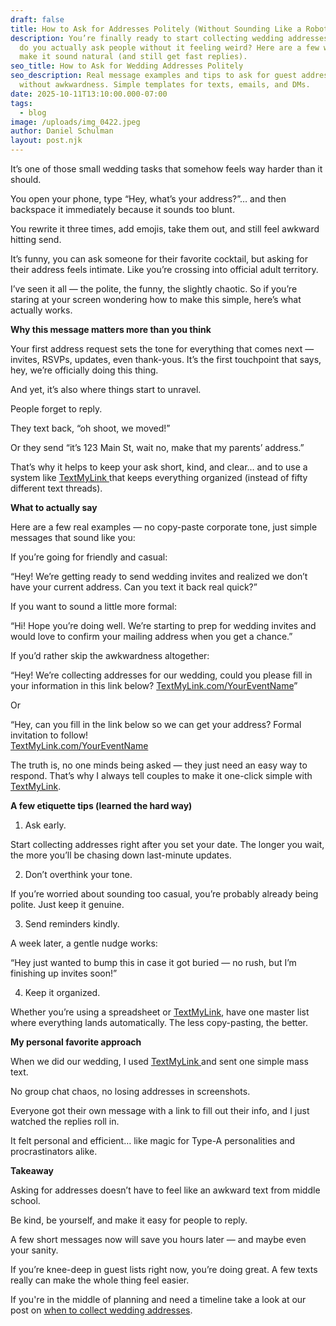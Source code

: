 ```yaml
---
draft: false
title: How to Ask for Addresses Politely (Without Sounding Like a Robot)
description: You’re finally ready to start collecting wedding addresses… but how
  do you actually ask people without it feeling weird? Here are a few ways to
  make it sound natural (and still get fast replies).
seo_title: How to Ask for Wedding Addresses Politely
seo_description: Real message examples and tips to ask for guest addresses
  without awkwardness. Simple templates for texts, emails, and DMs.
date: 2025-10-11T13:10:00.000-07:00
tags:
  - blog
image: /uploads/img_0422.jpeg
author: Daniel Schulman
layout: post.njk
---
```

It’s one of those small wedding tasks that somehow feels way harder than it should.

You open your phone, type “Hey, what’s your address?”… and then backspace it immediately because it sounds too blunt.

You rewrite it three times, add emojis, take them out, and still feel awkward hitting send.

It’s funny, you can ask someone for their favorite cocktail, but asking for their address feels intimate. Like you’re crossing into official adult territory.

I’ve seen it all — the polite, the funny, the slightly chaotic. So if you’re staring at your screen wondering how to make this simple, here’s what actually works.

**Why this message matters more than you think**

Your first address request sets the tone for everything that comes next — invites, RSVPs, updates, even thank-yous. It’s the first touchpoint that says, hey, we’re officially doing this thing.

And yet, it’s also where things start to unravel.

People forget to reply.

They text back, “oh shoot, we moved!”

Or they send “it’s 123 Main St, wait no, make that my parents’ address.”

That’s why it helps to keep your ask short, kind, and clear… and to use a system like [TextMyLink ](https://textmylink.com/)that keeps everything organized (instead of fifty different text threads).

**What to actually say**

Here are a few real examples — no copy-paste corporate tone, just simple messages that sound like you:

If you’re going for friendly and casual:

“Hey! We’re getting ready to send wedding invites and realized we don’t have your current address. Can you text it back real quick?”

If you want to sound a little more formal:

“Hi! Hope you’re doing well. We’re starting to prep for wedding invites and would love to confirm your mailing address when you get a chance.”

If you’d rather skip the awkwardness altogether:

“Hey! We’re collecting addresses for our wedding, could you please fill in your information in this link below? [TextMyLink.com/YourEventName](https://textmylink.com/mywedding)”

Or

“Hey, can you fill in the link below so we can get your address? Formal invitation to follow! \
[TextMyLink.com/YourEventName](https://textmylink.com/mywedding)

The truth is, no one minds being asked — they just need an easy way to respond. That’s why I always tell couples to make it one-click simple with [TextMyLink](https://textmylink.com/).

**A few etiquette tips (learned the hard way)**

1. Ask early.

Start collecting addresses right after you set your date. The longer you wait, the more you’ll be chasing down last-minute updates.

2. Don’t overthink your tone.

If you’re worried about sounding too casual, you’re probably already being polite. Just keep it genuine.

3. Send reminders kindly.

A week later, a gentle nudge works:

“Hey just wanted to bump this in case it got buried — no rush, but I’m finishing up invites soon!”

4. Keep it organized.

Whether you’re using a spreadsheet or [TextMyLink](https://textmylink.com/), have one master list where everything lands automatically. The less copy-pasting, the better.

**My personal favorite approach**

When we did our wedding, I used [TextMyLink ](https://textmylink.com/)and sent one simple mass text.

No group chat chaos, no losing addresses in screenshots.

Everyone got their own message with a link to fill out their info, and I just watched the replies roll in.

It felt personal and efficient… like magic for Type-A personalities and procrastinators alike.

**Takeaway**

Asking for addresses doesn’t have to feel like an awkward text from middle school.

Be kind, be yourself, and make it easy for people to reply.

A few short messages now will save you hours later — and maybe even your sanity.

If you’re knee-deep in guest lists right now, you’re doing great. A few texts really can make the whole thing feel easier.

If you're in the middle of planning and need a timeline take a look at our post on [when to collect wedding addresses](https://blog.textmylink.com/posts/when-to-collect-wedding-addresses-and-everything-else-that-sneaks-up-on-you/).
